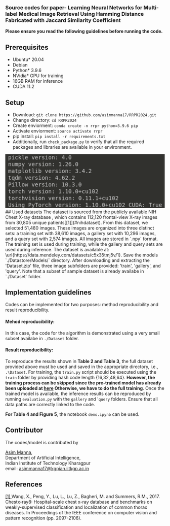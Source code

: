 ### Source codes for paper-  Learning Neural Networks for Multi-label Medical Image Retrieval Using Hamming Distance Fabricated with Jaccard Similarity Coefficient

**Please ensure you read the following guidelines before running the code.** 
## Prerequisites
* Ubuntu\* 20.04
* Debian
* Python\* 3.9.6
* NVidia\* GPU for training
* 16GB RAM for inference
* CUDA 11.2
  
## Setup
* Download: `git clone https://github.com/asimmanna17/RRPR2024.git`
* Change directory: `cd RRPR2024`
* Create enviorment: `conda create -n rrpr python=3.9.6 pip`
* Activate enviorment: `source activate rrpr`
* pip install: `pip install -r requirements.txt`
* Additionally, run `check_package.py` to verify that all the required packages and libraries are available in your environment.
  
<img src = "check.png" width=650>
## Used datasets
The dataset is sourced from the publicly available NIH Chest X-ray database , which contains 112,120 frontal-view X-ray images from 30,805 unique patients[[1]](#nihdataset). From this dataset, we selected 51,480 images. These images are organized into three distinct sets: a training set with 38,610 images, a gallery set with 10,296 images, and a query set with 2,574 images. All images are stored in `.npy` format. The training set is used during training, while the gallery and query sets are used during inference. The dataset is available at: \url{https://data.mendeley.com/datasets/c5x35tmj5v/1}. Save the models `./Datastore/Models/` directory. After downloading and extracting the 'Dataset.zip' file, three image subfolders are provided: 'train', 'gallery', and 'query'. Note that a subset of sample dataset is already availabe in `./Dataset` folder. 

## Implementation guidelines 
Codes can be implemented for two purposes: method reproducibility and result reproducibility.
#### Mehod reproducibility:
In this case, the code for the algorithm is demonstrated using a very small subset availabe in `./Dataset` folder. 
#### Result reproducibility:
To reproduce the results shown in **Table 2 and Table 3**, the full dataset provided above must be used and saved in the appropriate directory, i.e., `.\Dataset`. For training, the `train.py` script should be executed using the `train` folder by providing hash code length {16,32,48,64}. **However, the training process can be skipped since the pre-trained model has already been uploaded at [here](https://iitkgpacin-my.sharepoint.com/:f:/g/personal/asimmanna17_kgpian_iitkgp_ac_in/EnpMHJhxq21IofZky0V_gTYBbSkzb0r_aDBi6c_A-0E6ug?e=ilrbxm) Otherwise, we have to do the full training**. Once the trained model is available, the inference results can be reproduced by running `evaluation.py` with the `gallery` and '`query` folders. Ensure that all data paths are correctly linked to the code.

**For Table 4 and Figure 5**, the notebook `demo.ipynb` can be used.

## **Contributor**

The codes/model is contributed  by

<a href="https://www.linkedin.com/in/asimmanna17/">Asim Manna</a>, </br>
Department of Artificial Intelligence, </br>
Indian Institute of Technology Kharagpur </br>
email: asimmanna17@kgpian.iitkgp.ac.in </br> 

## **References**

<div id="nihdataset">
<a href=#>[1] </a>Wang, X., Peng, Y., Lu, L., Lu, Z., Bagheri, M. and Summers, R.M., 2017. Chestx-ray8: Hospital-scale chest x-ray database and benchmarks on weakly-supervised classification and localization of common thorax diseases. In Proceedings of the IEEE conference on computer vision and pattern recognition (pp. 2097-2106).
</dice>
